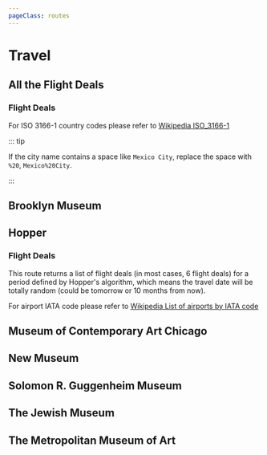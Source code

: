 ```yaml
---
pageClass: routes
---
```


# Travel

## All the Flight Deals

### Flight Deals

<RouteEn author="HenryQW" path="/atfd/:locations/:nearby?" example="/atfd/us+new%20york,gb+london/1" :paramsDesc="['the departing city, consists of an 「ISO 3166-1 country code」 and a 「city name」.  Origin\'s ISO 3166-1 country code + city name, eg. `us+new york`, [https://rsshub.app/atfd/us+new york](https://rsshub.app/atfd/us+new%20york). Multiple origins are supported via a comma separated string, eg. `us+new york,gb+london`, [https://rsshub.app/atfd/us+new york,gb+london/](https://rsshub.app/atfd/us+new%20york,gb+london/).', 'whether includes nearby airports, optional value of 0 or 1, default to 0 (exclude nearby airports)']" >

For ISO 3166-1 country codes please refer to [Wikipedia ISO_3166-1](https://en.wikipedia.org/wiki/ISO_3166-1)

::: tip

If the city name contains a space like `Mexico City`, replace the space with `%20`, `Mexico%20City`.

:::

</RouteEn>

## Brooklyn Museum

<RouteEn author="chazeon"
    example="/brooklynmuseum/exhibitions"
    path="/brooklynmuseum/exhibitions/:state?"
    :paramsDesc="['state of the exhibition: `current`，`past`, or `upcoming`, the default value is `current`']"
/>

## Hopper

### Flight Deals

<RouteEn author="HenryQW" path="/hopper/:lowestOnly/:from/:to?" example="/hopper/1/LHR/PEK" :paramsDesc="['set to `1` will return the cheapest deal only, instead of all deals, so you don\'t get spammed', 'origin airport IATA code', 'destination airport IATA code, if unset the destination will be set to `anywhere`']" >

This route returns a list of flight deals (in most cases, 6 flight deals) for a period defined by Hopper's algorithm, which means the travel date will be totally random (could be tomorrow or 10 months from now).

For airport IATA code please refer to [Wikipedia List of airports by IATA code](https://en.wikipedia.org/wiki/List_of_airports_by_IATA_code:_A)

</RouteEn>

## Museum of Contemporary Art Chicago

<RouteEn author="chazeon" example="/mcachicago/exhibitions" path="/mcachicago/exhibitions" />

## New Museum

<RouteEn author="chazeon" example="/newmuseum/exhibitions" path="/newmuseum/exhibitions" />

## Solomon R. Guggenheim Museum

<RouteEn author="chazeon" example="/guggenheim/exhibitions" path="/guggenheim/exhibitions" />

## The Jewish Museum

<RouteEn author="chazeon" example="/jewishmuseum/exhibitions" path="/jewishmuseum/exhibitions" />

## The Metropolitan Museum of Art

<RouteEn author="chazeon"
    example="/metmuseum/exhibitions"
    path="/metmusem/exhibitions/:state?"
    :paramsDesc="['state of the exhibition: `current`，`past`, or `upcoming`, the default value is `current`']" anticrawler="1"
/>
